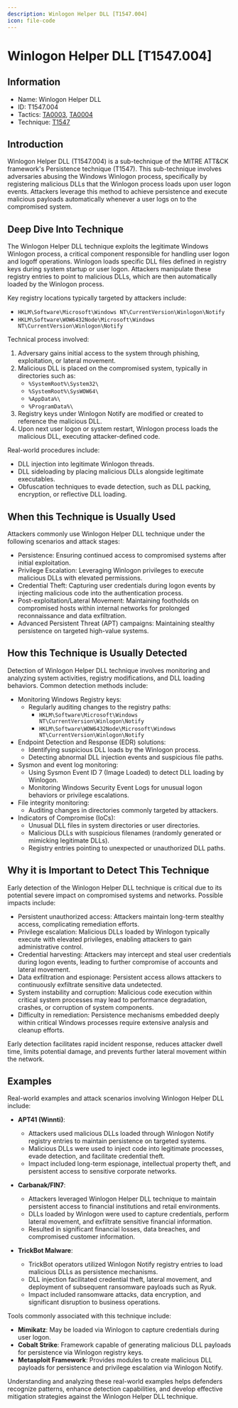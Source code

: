 ```yaml
---
description: Winlogon Helper DLL [T1547.004]
icon: file-code
---
```


# Winlogon Helper DLL [T1547.004]

## Information

- Name: Winlogon Helper DLL
- ID: T1547.004
- Tactics: [TA0003](../TA0003/TA0003.md), [TA0004](../TA0004/TA0004.md)
- Technique: [T1547](./T1547.md)

## Introduction

Winlogon Helper DLL (T1547.004) is a sub-technique of the MITRE ATT&CK framework's Persistence technique (T1547). This sub-technique involves adversaries abusing the Windows Winlogon process, specifically by registering malicious DLLs that the Winlogon process loads upon user logon events. Attackers leverage this method to achieve persistence and execute malicious payloads automatically whenever a user logs on to the compromised system.

## Deep Dive Into Technique

The Winlogon Helper DLL technique exploits the legitimate Windows Winlogon process, a critical component responsible for handling user logon and logoff operations. Winlogon loads specific DLL files defined in registry keys during system startup or user logon. Attackers manipulate these registry entries to point to malicious DLLs, which are then automatically loaded by the Winlogon process.

Key registry locations typically targeted by attackers include:

- `HKLM\Software\Microsoft\Windows NT\CurrentVersion\Winlogon\Notify`
- `HKLM\Software\WOW6432Node\Microsoft\Windows NT\CurrentVersion\Winlogon\Notify`

Technical process involved:

1. Adversary gains initial access to the system through phishing, exploitation, or lateral movement.
2. Malicious DLL is placed on the compromised system, typically in directories such as:
   - `%SystemRoot%\System32\`
   - `%SystemRoot%\SysWOW64\`
   - `%AppData%\`
   - `%ProgramData%\`
3. Registry keys under Winlogon Notify are modified or created to reference the malicious DLL.
4. Upon next user logon or system restart, Winlogon process loads the malicious DLL, executing attacker-defined code.

Real-world procedures include:

- DLL injection into legitimate Winlogon threads.
- DLL sideloading by placing malicious DLLs alongside legitimate executables.
- Obfuscation techniques to evade detection, such as DLL packing, encryption, or reflective DLL loading.

## When this Technique is Usually Used

Attackers commonly use Winlogon Helper DLL technique under the following scenarios and attack stages:

- Persistence: Ensuring continued access to compromised systems after initial exploitation.
- Privilege Escalation: Leveraging Winlogon privileges to execute malicious DLLs with elevated permissions.
- Credential Theft: Capturing user credentials during logon events by injecting malicious code into the authentication process.
- Post-exploitation/Lateral Movement: Maintaining footholds on compromised hosts within internal networks for prolonged reconnaissance and data exfiltration.
- Advanced Persistent Threat (APT) campaigns: Maintaining stealthy persistence on targeted high-value systems.

## How this Technique is Usually Detected

Detection of Winlogon Helper DLL technique involves monitoring and analyzing system activities, registry modifications, and DLL loading behaviors. Common detection methods include:

- Monitoring Windows Registry keys:
  - Regularly auditing changes to the registry paths:
    - `HKLM\Software\Microsoft\Windows NT\CurrentVersion\Winlogon\Notify`
    - `HKLM\Software\WOW6432Node\Microsoft\Windows NT\CurrentVersion\Winlogon\Notify`
- Endpoint Detection and Response (EDR) solutions:
  - Identifying suspicious DLL loads by the Winlogon process.
  - Detecting abnormal DLL injection events and suspicious file paths.
- Sysmon and event log monitoring:
  - Using Sysmon Event ID 7 (Image Loaded) to detect DLL loading by Winlogon.
  - Monitoring Windows Security Event Logs for unusual logon behaviors or privilege escalations.
- File integrity monitoring:
  - Auditing changes in directories commonly targeted by attackers.
- Indicators of Compromise (IoCs):
  - Unusual DLL files in system directories or user directories.
  - Malicious DLLs with suspicious filenames (randomly generated or mimicking legitimate DLLs).
  - Registry entries pointing to unexpected or unauthorized DLL paths.

## Why it is Important to Detect This Technique

Early detection of the Winlogon Helper DLL technique is critical due to its potential severe impact on compromised systems and networks. Possible impacts include:

- Persistent unauthorized access: Attackers maintain long-term stealthy access, complicating remediation efforts.
- Privilege escalation: Malicious DLLs loaded by Winlogon typically execute with elevated privileges, enabling attackers to gain administrative control.
- Credential harvesting: Attackers may intercept and steal user credentials during logon events, leading to further compromise of accounts and lateral movement.
- Data exfiltration and espionage: Persistent access allows attackers to continuously exfiltrate sensitive data undetected.
- System instability and corruption: Malicious code execution within critical system processes may lead to performance degradation, crashes, or corruption of system components.
- Difficulty in remediation: Persistence mechanisms embedded deeply within critical Windows processes require extensive analysis and cleanup efforts.

Early detection facilitates rapid incident response, reduces attacker dwell time, limits potential damage, and prevents further lateral movement within the network.

## Examples

Real-world examples and attack scenarios involving Winlogon Helper DLL include:

- **APT41 (Winnti)**:

  - Attackers used malicious DLLs loaded through Winlogon Notify registry entries to maintain persistence on targeted systems.
  - Malicious DLLs were used to inject code into legitimate processes, evade detection, and facilitate credential theft.
  - Impact included long-term espionage, intellectual property theft, and persistent access to sensitive corporate networks.

- **Carbanak/FIN7**:

  - Attackers leveraged Winlogon Helper DLL technique to maintain persistent access to financial institutions and retail environments.
  - DLLs loaded by Winlogon were used to capture credentials, perform lateral movement, and exfiltrate sensitive financial information.
  - Resulted in significant financial losses, data breaches, and compromised customer information.

- **TrickBot Malware**:
  - TrickBot operators utilized Winlogon Notify registry entries to load malicious DLLs as persistence mechanisms.
  - DLL injection facilitated credential theft, lateral movement, and deployment of subsequent ransomware payloads such as Ryuk.
  - Impact included ransomware attacks, data encryption, and significant disruption to business operations.

Tools commonly associated with this technique include:

- **Mimikatz**: May be loaded via Winlogon to capture credentials during user logon.
- **Cobalt Strike**: Framework capable of generating malicious DLL payloads for persistence via Winlogon registry keys.
- **Metasploit Framework**: Provides modules to create malicious DLL payloads for persistence and privilege escalation via Winlogon Notify.

Understanding and analyzing these real-world examples helps defenders recognize patterns, enhance detection capabilities, and develop effective mitigation strategies against the Winlogon Helper DLL technique.
